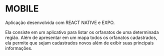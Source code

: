 # MOBILE
Aplicação desenvolvida com REACT NATIVE e EXPO.

Ela consiste em um aplicativo para listar os orfanatos de uma determinada região.
Além de apresentar em um mapa todos os orfanatos cadastrados, ela permite que sejam cadastrados novos além de exibir suas principais informações.
